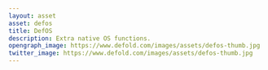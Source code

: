```yaml
---
layout: asset
asset: defos
title: DefOS
description: Extra native OS functions.
opengraph_image: https://www.defold.com/images/assets/defos-thumb.jpg
twitter_image: https://www.defold.com/images/assets/defos-thumb.jpg
---
```

